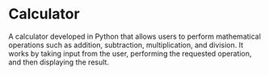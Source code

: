 # Calculator
A calculator developed in Python that allows users to perform mathematical operations such as addition, subtraction, multiplication, and division. It works by taking input from the user, performing the requested operation, and then displaying the result.
